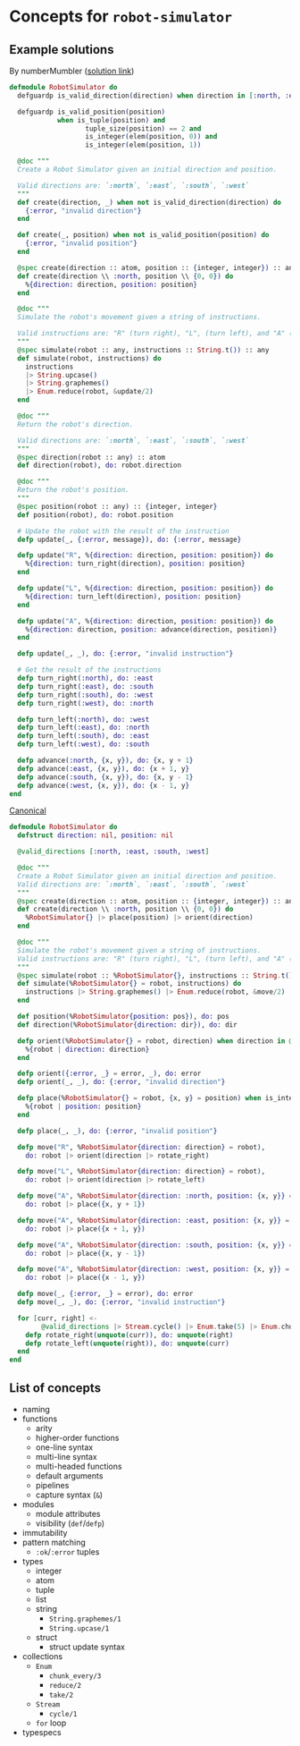 # Concepts for `robot-simulator`

## Example solutions

By numberMumbler ([solution link](https://exercism.org/tracks/elixir/exercises/robot-simulator/solutions/numberMumbler))

```elixir
defmodule RobotSimulator do
  defguardp is_valid_direction(direction) when direction in [:north, :east, :south, :west]

  defguardp is_valid_position(position)
            when is_tuple(position) and
                   tuple_size(position) == 2 and
                   is_integer(elem(position, 0)) and
                   is_integer(elem(position, 1))

  @doc """
  Create a Robot Simulator given an initial direction and position.

  Valid directions are: `:north`, `:east`, `:south`, `:west`
  """
  def create(direction, _) when not is_valid_direction(direction) do
    {:error, "invalid direction"}
  end

  def create(_, position) when not is_valid_position(position) do
    {:error, "invalid position"}
  end

  @spec create(direction :: atom, position :: {integer, integer}) :: any
  def create(direction \\ :north, position \\ {0, 0}) do
    %{direction: direction, position: position}
  end

  @doc """
  Simulate the robot's movement given a string of instructions.

  Valid instructions are: "R" (turn right), "L", (turn left), and "A" (advance)
  """
  @spec simulate(robot :: any, instructions :: String.t()) :: any
  def simulate(robot, instructions) do
    instructions
    |> String.upcase()
    |> String.graphemes()
    |> Enum.reduce(robot, &update/2)
  end

  @doc """
  Return the robot's direction.

  Valid directions are: `:north`, `:east`, `:south`, `:west`
  """
  @spec direction(robot :: any) :: atom
  def direction(robot), do: robot.direction

  @doc """
  Return the robot's position.
  """
  @spec position(robot :: any) :: {integer, integer}
  def position(robot), do: robot.position

  # Update the robot with the result of the instruction
  defp update(_, {:error, message}), do: {:error, message}

  defp update("R", %{direction: direction, position: position}) do
    %{direction: turn_right(direction), position: position}
  end

  defp update("L", %{direction: direction, position: position}) do
    %{direction: turn_left(direction), position: position}
  end

  defp update("A", %{direction: direction, position: position}) do
    %{direction: direction, position: advance(direction, position)}
  end

  defp update(_, _), do: {:error, "invalid instruction"}

  # Get the result of the instructions
  defp turn_right(:north), do: :east
  defp turn_right(:east), do: :south
  defp turn_right(:south), do: :west
  defp turn_right(:west), do: :north

  defp turn_left(:north), do: :west
  defp turn_left(:east), do: :north
  defp turn_left(:south), do: :east
  defp turn_left(:west), do: :south

  defp advance(:north, {x, y}), do: {x, y + 1}
  defp advance(:east, {x, y}), do: {x + 1, y}
  defp advance(:south, {x, y}), do: {x, y - 1}
  defp advance(:west, {x, y}), do: {x - 1, y}
end
```

[Canonical](https://github.com/exercism/elixir/blob/main/exercises/practice/robot-simulator/.meta/example.ex)

```elixir
defmodule RobotSimulator do
  defstruct direction: nil, position: nil

  @valid_directions [:north, :east, :south, :west]

  @doc """
  Create a Robot Simulator given an initial direction and position.
  Valid directions are: `:north`, `:east`, `:south`, `:west`
  """
  @spec create(direction :: atom, position :: {integer, integer}) :: any
  def create(direction \\ :north, position \\ {0, 0}) do
    %RobotSimulator{} |> place(position) |> orient(direction)
  end

  @doc """
  Simulate the robot's movement given a string of instructions.
  Valid instructions are: "R" (turn right), "L", (turn left), and "A" (advance)
  """
  @spec simulate(robot :: %RobotSimulator{}, instructions :: String.t()) :: any
  def simulate(%RobotSimulator{} = robot, instructions) do
    instructions |> String.graphemes() |> Enum.reduce(robot, &move/2)
  end

  def position(%RobotSimulator{position: pos}), do: pos
  def direction(%RobotSimulator{direction: dir}), do: dir

  defp orient(%RobotSimulator{} = robot, direction) when direction in @valid_directions do
    %{robot | direction: direction}
  end

  defp orient({:error, _} = error, _), do: error
  defp orient(_, _), do: {:error, "invalid direction"}

  defp place(%RobotSimulator{} = robot, {x, y} = position) when is_integer(x) and is_integer(y) do
    %{robot | position: position}
  end

  defp place(_, _), do: {:error, "invalid position"}

  defp move("R", %RobotSimulator{direction: direction} = robot),
    do: robot |> orient(direction |> rotate_right)

  defp move("L", %RobotSimulator{direction: direction} = robot),
    do: robot |> orient(direction |> rotate_left)

  defp move("A", %RobotSimulator{direction: :north, position: {x, y}} = robot),
    do: robot |> place({x, y + 1})

  defp move("A", %RobotSimulator{direction: :east, position: {x, y}} = robot),
    do: robot |> place({x + 1, y})

  defp move("A", %RobotSimulator{direction: :south, position: {x, y}} = robot),
    do: robot |> place({x, y - 1})

  defp move("A", %RobotSimulator{direction: :west, position: {x, y}} = robot),
    do: robot |> place({x - 1, y})

  defp move(_, {:error, _} = error), do: error
  defp move(_, _), do: {:error, "invalid instruction"}

  for [curr, right] <-
        @valid_directions |> Stream.cycle() |> Enum.take(5) |> Enum.chunk_every(2, 1) do
    defp rotate_right(unquote(curr)), do: unquote(right)
    defp rotate_left(unquote(right)), do: unquote(curr)
  end
end
```

## List of concepts

- naming
- functions
  - arity
  - higher-order functions
  - one-line syntax
  - multi-line syntax
  - multi-headed functions
  - default arguments
  - pipelines
  - capture syntax (`&`)
- modules
  - module attributes
  - visibility (`def`/`defp`)
- immutability
- pattern matching
  - `:ok`/`:error` tuples
- types
  - integer
  - atom
  - tuple
  - list
  - string
    - `String.graphemes/1`
    - `String.upcase/1`
  - struct
    - struct update syntax
- collections
  - `Enum`
    - `chunk_every/3`
    - `reduce/2`
    - `take/2`
  - `Stream`
    - `cycle/1`
  - `for` loop
- typespecs
